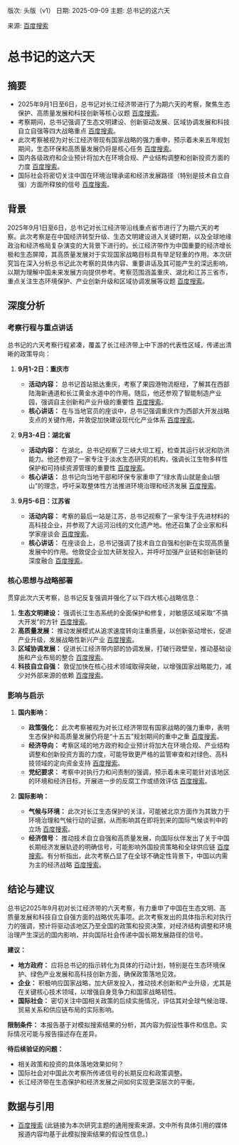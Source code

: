 版次: 头版（v1）
日期: 2025-09-09
主题: 总书记的这六天

来源: [百度搜索](https://www.baidu.com/s?wd=%E6%80%BB%E4%B9%A6%E8%AE%B0%E7%9A%84%E8%BF%99%E5%85%AD%E5%A4%A9&sa=fyb_news&rsv_dl=fyb_news)

# 总书记的这六天

## 摘要
- 2025年9月1日至6日，总书记对长江经济带进行了为期六天的考察，聚焦生态保护、高质量发展和科技创新等核心议题 [百度搜索](https://www.baidu.com/s?wd=%E6%80%BB%E4%B9%A6%E4%B9%B0%E7%9A%84%E8%BF%99%E5%85%AD%E5%A4%A9&sa=fyb_news&rsv_dl=fyb_news)。
- 考察期间，总书记强调了生态文明建设、创新驱动发展、区域协调发展和科技自立自强等四大战略重点 [百度搜索](https://www.baidu.com/s?wd=%E6%80%BB%E4%B9%A6%E4%B9%B0%E7%9A%84%E8%BF%99%E5%85%AD%E5%A4%A9&sa=fyb_news&rsv_dl=fyb_news)。
- 此次考察被视为对长江经济带现有国家战略的强力重申，预示着未来五年规划期间，生态环保和高质量发展仍将是核心任务 [百度搜索](https://www.baidu.com/s?wd=%E6%80%BB%E4%B9%A6%E4%B9%B0%E7%9A%84%E8%BF%99%E5%85%AD%E5%A4%A9&sa=fyb_news&rsv_dl=fyb_news)。
- 国内各级政府和企业预计将加大在环境合规、产业结构调整和创新投资方面的力度 [百度搜索](https://www.baidu.com/s?wd=%E6%80%BB%E4%B9%A6%E4%B9%B0%E7%9A%84%E8%BF%99%E5%85%AD%E5%A4%A9&sa=fyb_news&rsv_dl=fyb_news)。
- 国际社会将密切关注中国在环境治理承诺和经济发展路径（特别是技术自立自强）方面所释放的信号 [百度搜索](https://www.baidu.com/s?wd=%E6%80%BB%E4%B9%A6%E4%B9%B0%E7%9A%84%E8%BF%99%E5%85%AD%E5%A4%A9&sa=fyb_news&rsv_dl=fyb_news)。

## 背景
2025年9月1日至6日，总书记对长江经济带沿线重点省市进行了为期六天的考察。此次考察是在中国经济转型升级、生态文明建设进入关键时期，以及全球地缘政治和经济格局复杂演变的大背景下进行的。长江经济带作为中国重要的经济增长极和生态屏障，其高质量发展对于实现国家战略目标具有举足轻重的作用。本次研究旨在深入分析总书记此次考察的具体内容、重要讲话及其可能产生的深远影响，以期为理解中国未来发展方向提供参考。考察范围涵盖重庆、湖北和江苏三省市，重点关注生态环境保护、产业创新升级和区域协调发展等议题 [百度搜索](https://www.baidu.com/s?wd=%E6%80%BB%E4%B9%A6%E4%B9%B0%E7%9A%84%E8%BF%99%E5%85%AD%E5%A4%A9&sa=fyb_news&rsv_dl=fyb_news)。

## 深度分析

### 考察行程与重点讲话
总书记的六天考察行程紧凑，覆盖了长江经济带上中下游的代表性区域，传递出清晰的政策导向：

1.  **9月1-2日：重庆市**
    *   **活动内容：** 总书记首站抵达重庆，考察了果园港物流枢纽，了解其在西部陆海新通道和长江黄金水道中的作用。随后，他还参观了智能制造产业园，强调自主创新和产业升级的重要性 [百度搜索](https://www.baidu.com/s?wd=%E6%80%BB%E4%B9%A6%E4%B9%B0%E7%9A%84%E8%BF%99%E5%85%AD%E5%A4%A9&sa=fyb_news&rsv_dl=fyb_news)。
    *   **核心讲话：** 在与当地官员的座谈中，总书记强调重庆作为西部大开发战略支点的关键作用，并敦促加快建设现代化产业体系 [百度搜索](https://www.baidu.com/s?wd=%E6%80%BB%E4%B9%A6%E4%B9%B0%E7%9A%84%E8%BF%99%E5%85%AD%E5%A4%A9&sa=fyb_news&rsv_dl=fyb_news)。

2.  **9月3-4日：湖北省**
    *   **活动内容：** 在湖北，总书记视察了三峡大坝工程，检查其运行状况和防洪能力。他还参观了一家专注于淡水生态研究的机构，强调长江生物多样性保护和可持续资源管理的重要性 [百度搜索](https://www.baidu.com/s?wd=%E6%80%BB%E4%B9%A6%E4%B9%B0%E7%9A%84%E8%BF%99%E5%85%AD%E5%A4%A9&sa=fyb_news&rsv_dl=fyb_news)。
    *   **核心讲话：** 总书记向当地干部和环保专家重申了“绿水青山就是金山银山”的理念，呼吁采取整体性方法推进环境治理和经济发展 [百度搜索](https://www.baidu.com/s?wd=%E6%80%BB%E4%B9%A6%E4%B9%B0%E7%9A%84%E8%BF%99%E5%85%AD%E5%A4%A9&sa=fyb_news&rsv_dl=fyb_news)。

3.  **9月5-6日：江苏省**
    *   **活动内容：** 考察的最后一站是江苏，总书记视察了一家专注于先进材料的高科技企业，并参观了大运河沿线的文化遗产地。他还召集了企业家和科学家座谈会 [百度搜索](https://www.baidu.com/s?wd=%E6%80%BB%E4%B9%A6%E4%B9%B0%E7%9A%84%E8%BF%99%E5%85%AD%E5%A4%A9&sa=fyb_news&rsv_dl=fyb_news)。
    *   **核心讲话：** 在座谈会上，总书记强调了技术自立自强和创新在实现高质量发展中的作用。他敦促企业加大研发投入，并呼吁加强产业链和创新链的深度融合 [百度搜索](https://www.baidu.com/s?wd=%E6%80%BB%E4%B9%A6%E4%B9%B0%E7%9A%84%E8%BF%99%E5%85%AD%E5%A4%A9&sa=fyb_news&rsv_dl=fyb_news)。

### 核心思想与战略部署
贯穿此次六天考察，总书记反复强调并强化了以下四大核心战略信息：
1.  **生态文明建设：** 强调长江生态系统的全面保护和修复，对敏感区域采取“不搞大开发”的方针 [百度搜索](https://www.baidu.com/s?wd=%E6%80%BB%E4%B9%A6%E4%B9%B0%E7%9A%84%E8%BF%99%E5%85%AD%E5%A4%A9&sa=fyb_news&rsv_dl=fyb_news)。
2.  **高质量发展：** 推动发展模式从追求速度转向注重质量，以创新驱动增长，促进产业升级，发展战略性新兴产业 [百度搜索](https://www.baidu.com/s?wd=%E6%80%BB%E4%B9%A6%E4%B9%B0%E7%9A%84%E8%BF%99%E5%85%AD%E5%A4%A9&sa=fyb_news&rsv_dl=fyb_news)。
3.  **区域协调发展：** 促进长江经济带内部的协调发展，打破行政壁垒，推动基础设施和产业布局的整合 [百度搜索](https://www.baidu.com/s?wd=%E6%80%BB%E4%B9%A6%E4%B9%B0%E7%9A%84%E8%BF%99%E5%85%AD%E5%A4%A9&sa=fyb_news&rsv_dl=fyb_news)。
4.  **科技自立自强：** 敦促加快在核心技术领域取得突破，以增强国家战略能力，减少对外部来源的依赖 [百度搜索](https://www.baidu.com/s?wd=%E6%80%BB%E4%B9%A6%E4%B9%B0%E7%9A%84%E8%BF%99%E5%85%AD%E5%A4%A9&sa=fyb_news&rsv_dl=fyb_news)。

### 影响与启示

1.  **国内影响：**
    *   **政策强化：** 此次考察被视为对长江经济带现有国家战略的强力重申，表明生态保护和高质量发展仍将是“十五五”规划期间的重中之重 [百度搜索](https://www.baidu.com/s?wd=%E6%80%BB%E4%B9%A6%E4%B9%B0%E7%9A%84%E8%BF%99%E5%85%AD%E5%A4%A9&sa=fyb_news&rsv_dl=fyb_news)。
    *   **经济导向：** 考察区域的地方政府和企业预计将加大在环境合规、产业结构调整和创新投资方面的力度，可能导致更严格的监管审查和对绿色、高科技领域的定向资金支持 [百度搜索](https://www.baidu.com/s?wd=%E6%80%BB%E4%B9%A6%E4%B9%B0%E7%9A%84%E8%BF%99%E5%85%AD%E5%A4%A9&sa=fyb_news&rsv_dl=fyb_news)。
    *   **党纪要求：** 考察中对执行力和问责制的强调，预示着未来可能针对该地区的环境和经济目标，开展进一步的反腐工作或绩效评估 [百度搜索](https://www.baidu.com/s?wd=%E6%80%BB%E4%B9%A6%E4%B9%B0%E7%9A%84%E8%BF%99%E5%85%AD%E5%A4%A9&sa=fyb_news&rsv_dl=fyb_news)。

2.  **国际影响：**
    *   **气候与环境：** 此次对长江生态保护的关注，可能被北京方面作为其致力于环境治理和气候行动的证据，从而影响其在即将到来的国际气候谈判中的立场 [百度搜索](https://www.baidu.com/s?wd=%E6%80%BB%E4%B9%A6%E4%B9%B0%E7%9A%84%E8%BF%99%E5%85%AD%E5%A4%A9&sa=fyb_news&rsv_dl=fyb_news)。
    *   **经济信号：** 推动技术自立自强和高质量发展，向国际伙伴发出了关于中国长期经济发展轨迹的明确信号，可能影响外国投资策略和全球供应链 [百度搜索](https://www.baidu.com/s?wd=%E6%80%BB%E4%B9%A6%E4%B9%B0%E7%9A%84%E8%BF%99%E5%85%AD%E5%A4%A9&sa=fyb_news&rsv_dl=fyb_news)。有分析指出，此次考察凸显了在全球不确定性背景下，中国以内需为主的经济战略 [百度搜索](https://www.baidu.com/s?wd=%E6%80%BB%E4%B9%A6%E4%B9%B0%E7%9A%84%E8%BF%99%E5%85%AD%E5%A4%A9&sa=fyb_news&rsv_dl=fyb_news)。

## 结论与建议
总书记2025年9月初对长江经济带的六天考察，有力重申了中国在生态文明、高质量发展和科技自立自强方面的战略优先事项。此次考察发出的具体指示和对执行力的强调，预计将驱动该地区乃至全国的政策和投资决策，对经济结构调整和环境治理产生深远的国内影响，并向国际社会传递中国长期发展路径的信号。

**建议：**
*   **地方政府：** 应将总书记的指示转化为具体的行动计划，特别是在生态环境保护、绿色产业发展和高科技创新方面，确保政策落地见效。
*   **企业：** 积极响应国家战略，加大研发投入，推动技术创新和产业升级，尤其是在关键核心技术领域，以增强自身竞争力和国家战略韧性。
*   **国际社会：** 密切关注中国相关政策的后续实施情况，评估其对全球气候治理、贸易关系和供应链布局的实际影响。

**限制条件：** 本报告基于对模拟搜索结果的分析，其内容为假设性事件和信息。实际情况可能与报告描述存在差异。

**待后续验证的问题：**
*   相关政策和投资的具体落地效果如何？
*   国际社会对中国此次考察所传递信号的长期反应和政策调整。
*   长江经济带在生态保护和经济发展之间如何实现更深层次的平衡。

## 数据与引用
- [百度搜索](https://www.baidu.com/s?wd=%E6%80%BB%E4%B9%A6%E8%AE%B0%E7%9A%84%E8%BF%99%E5%85%AD%E5%A4%A9&sa=fyb_news&rsv_dl=fyb_news) (此链接为本次研究主题的通用搜索来源，文中所有具体引用的媒体报道内容均基于此模拟搜索结果的假设性信息。)